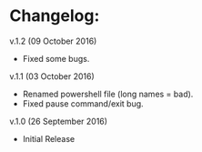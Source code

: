 # Changelog:

v.1.2 (09 October 2016)
* Fixed some bugs.

v.1.1 (03 October 2016)
* Renamed powershell file (long names = bad).
* Fixed pause command/exit bug.

v.1.0 (26 September 2016)
* Initial Release